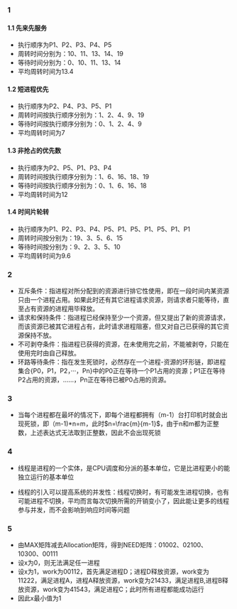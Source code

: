 ### 1

#### 1.1 先来先服务

- 执行顺序为P1、P2、P3、P4、P5
- 周转时间分别为：10、11、13、14、19
- 等待时间分别为：0、10、11、13、14
- 平均周转时间为13.4

#### 1.2 短进程优先

- 执行顺序为P2、P4、P3、P5、P1
- 周转时间按执行顺序分别为：1、2、4、9、19
- 等待时间按执行顺序分别为：0、1、2、4、9
- 平均周转时间为7

#### 1.3 非抢占的优先数

- 执行顺序为P2、P5、P1、P3、P4
- 周转时间按执行顺序分别为：1、6、16、18、19
- 等待时间按执行顺序分别为：0、1、6、16、18
- 平均周转时间为12

#### 1.4 时间片轮转

- 执行顺序为P1、P2、P3、P4、P5、P1、P5、P1、P5、P1、P1
- 周转时间按分别为：19、3、5、6、15
- 等待时间按分别为：9、2、3、5、10
- 平均周转时间为9.6

### 2

- 互斥条件：指进程对所分配到的资源进行排它性使用，即在一段时间内某资源只由一个进程占用。如果此时还有其它进程请求资源，则请求者只能等待，直至占有资源的进程用毕释放。
- 请求和保持条件：指进程已经保持至少一个资源，但又提出了新的资源请求，而该资源已被其它进程占有，此时请求进程阻塞，但又对自己已获得的其它资源保持不放。
- 不可剥夺条件：指进程已获得的资源，在未使用完之前，不能被剥夺，只能在使用完时由自己释放。
- 环路等待条件：指在发生死锁时，必然存在一个进程-资源的环形链，即进程集合{P0，P1，P2，···，Pn}中的P0正在等待一个P1占用的资源；P1正在等待P2占用的资源，……，Pn正在等待已被P0占用的资源。

### 3

- 当每个进程都在最坏的情况下，即每个进程都拥有（m-1）台打印机时就会出现死锁，即（m-1)*n=m，此时$n=\frac{m}{m-1}$，由于n和m都为正整数，上述表达式无法取到正整数，因此不会出现死锁

### 4

- 线程是进程的一个实体，是CPU调度和分派的基本单位，它是比进程更小的能独立运行的基本单位

- 线程的引入可以提高系统的并发性：线程切换时，有可能发生进程切换，也有可能进程不切换，平均而言每次切换所需的开销变小了，因此能让更多的线程参与并发，而不会影响到响应时间等问题

### 5

- 由MAX矩阵减去Allocation矩阵，得到NEED矩阵：01002、02100、10300、00111
- 设x为0，则无法满足任一进程
- 设x为1，work为00112，首先满足进程D；进程D释放资源，work变为11222，满足进程A，进程A释放资源，work变为21433，满足进程B,进程B释放资源，work变为41543，满足进程C；此时所有进程都能成功运行
- 因此x最小值为1